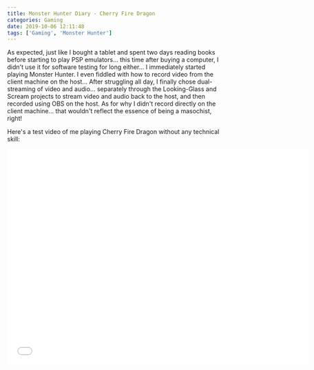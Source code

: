 ```yaml
---
title: Monster Hunter Diary - Cherry Fire Dragon
categories: Gaming
date: 2019-10-06 12:11:48
tags: ['Gaming', 'Monster Hunter']
---
```


As expected, just like I bought a tablet and spent two days reading books before starting to play PSP emulators... this time after buying a computer, I didn't use it for software testing for long either... I immediately started playing Monster Hunter. I even fiddled with how to record video from the client machine on the host... After struggling all day, I finally chose dual-streaming of video and audio... separately through the Looking-Glass and Scream projects to stream video and audio back to the host, and then recorded using OBS on the host. As for why I didn't record directly on the client machine... that wouldn't reflect the essence of being a masochist, right!

Here's a test video of me playing Cherry Fire Dragon without any technical skill:

<iframe src="//player.bilibili.com/player.html?aid=70256357&cid=118237953&page=1" width="700" height="500" scrolling="no" border="0" frameborder="no" framespacing="0" allowfullscreen="true"> </iframe>

<!-- Summary part -->
<!-- more -->
